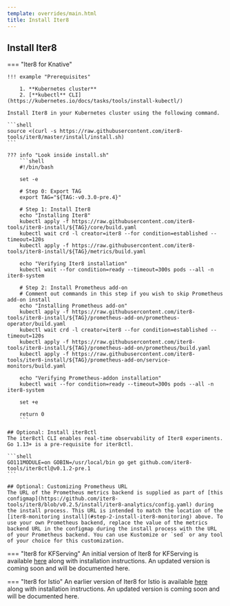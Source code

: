 ```yaml
---
template: overrides/main.html
title: Install Iter8
---
```


## Install Iter8

=== "Iter8 for Knative"

    !!! example "Prerequisites"

        1. **Kubernetes cluster**
        2. [**kubectl** CLI](https://kubernetes.io/docs/tasks/tools/install-kubectl/)

    Install Iter8 in your Kubernetes cluster using the following command.

    ```shell
    source <(curl -s https://raw.githubusercontent.com/iter8-tools/iter8/master/install/install.sh)
    ```

    ??? info "Look inside install.sh"
        ```shell
        #!/bin/bash

        set -e

        # Step 0: Export TAG
        export TAG="${TAG:-v0.3.0-pre.4}"

        # Step 1: Install Iter8
        echo "Installing Iter8"
        kubectl apply -f https://raw.githubusercontent.com/iter8-tools/iter8-install/${TAG}/core/build.yaml
        kubectl wait crd -l creator=iter8 --for condition=established --timeout=120s
        kubectl apply -f https://raw.githubusercontent.com/iter8-tools/iter8-install/${TAG}/metrics/build.yaml

        echo "Verifying Iter8 installation"
        kubectl wait --for condition=ready --timeout=300s pods --all -n iter8-system

        # Step 2: Install Prometheus add-on
        # Comment out commands in this step if you wish to skip Prometheus add-on install
        echo "Installing Prometheus add-on"
        kubectl apply -f https://raw.githubusercontent.com/iter8-tools/iter8-install/${TAG}/prometheus-add-on/prometheus-operator/build.yaml
        kubectl wait crd -l creator=iter8 --for condition=established --timeout=120s
        kubectl apply -f https://raw.githubusercontent.com/iter8-tools/iter8-install/${TAG}/prometheus-add-on/prometheus/build.yaml
        kubectl apply -f https://raw.githubusercontent.com/iter8-tools/iter8-install/${TAG}/prometheus-add-on/service-monitors/build.yaml

        echo "Verifying Prometheus-addon installation"
        kubectl wait --for condition=ready --timeout=300s pods --all -n iter8-system

        set +e

        return 0
        ```        

    ## Optional: Install iter8ctl
    The iter8ctl CLI enables real-time observability of Iter8 experiments. Go 1.13+ is a pre-requisite for iter8ctl.

    ```shell
    GO111MODULE=on GOBIN=/usr/local/bin go get github.com/iter8-tools/iter8ctl@v0.1.2-pre.1
    ```

    ## Optional: Customizing Prometheus URL
    The URL of the Prometheus metrics backend is supplied as part of [this configmap](https://github.com/iter8-tools/iter8/blob/v0.2.5/install/iter8-analytics/config.yaml) during the install process. This URL is intended to match the location of the [iter8-monitoring install](#step-2-install-iter8-monitoring) above. To use your own Prometheus backend, replace the value of the metrics backend URL in the configmap during the install process with the URL of your Prometheus backend. You can use Kustomize or `sed` or any tool of your choice for this customization.
    
=== "Iter8 for KFServing"
    An initial version of Iter8 for KFServing is available [here](https://github.com/iter8-tools/iter8-kfserving) along with installation instructions. An updated version is coming soon and will be documented here.

=== "Iter8 for Istio"
    An earlier version of Iter8 for Istio is available [here](https://github.com/iter8-tools/iter8) along with installation instructions. An updated version is coming soon and will be documented here.